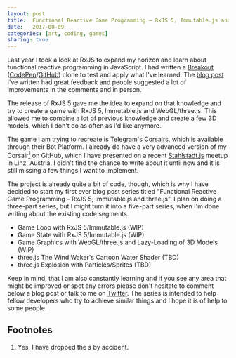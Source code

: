 ```yaml
---
layout: post
title:  Functional Reactive Game Programming – RxJS 5, Immutable.js and three.js
date:   2017-08-09
categories: [art, coding, games]
sharing: true
---
```


<!--
TODO Thumbnail
TODO Video?
TODO Marketing 
-->

Last year I took a look at RxJS to expand my horizon and learn about functional reactive programming in JavaScript. I had written a [Breakout][Breakout Blog Post] ([CodePen][Breakout CodePen]/[GitHub][Breakout GitHub]) clone to test and apply what I've learned. The [blog post][Breakout Blog Post] I've written had great feedback and people suggested a lot of improvements in the comments and in person. 

The release of RxJS 5 gave me the idea to expand on that knowledge and try to create a game with RxJS 5, Immutable.js and WebGL/three.js. This allowed me to combine a lot of previous knowledge and create a few 3D models, which I don't do as often as I'd like anymore.

The game I am trying to recreate is [Telegram's Corsairs][Telegram], which is available through their Bot Platform. I already do have a very advanced version of my Corsair[<sup>1</sup>](#1) on GitHub, which I have presented on a recent [Stahlstadt.js] meetup in Linz, Austria. I didn't find the chance to write about it until now and it is still missing a few things I want to implement. 

The project is already quite a bit of code, though, which is why I have decided to start my first ever blog post series titled "Functional Reactive Game Programming – RxJS 5, Immutable.js and three.js". I plan on doing a three-part series, but I might turn it into a five-part series, when I'm done writing about the existing code segments. 

* Game Loop with RxJS 5/Immutable.js (WIP)
* Game State with RxJS 5/Immutable.js (WIP)
* Game Graphics with WebGL/three.js and Lazy-Loading of 3D Models (WIP)
* three.js The Wind Waker's Cartoon Water Shader (TBD)
* three.js Explosion with Particles/Sprites (TBD)

Keep in mind, that I am also constantly learning and if you see any area that might be improved or spot any errors please don't hesitate to comment below a blog post or talk to me on [Twitter]. The series is intended to help fellow developers who try to achieve similar things and I hope it is of help to some people.

## Footnotes

1. <a name="1"></a>Yes, I have dropped the _s_ by accident.

[Breakout CodePen]: https://codepen.io/Lorti/pen/JXpgBb
[Breakout GitHub]: https://github.com/Lorti/rxjs-breakout
[Breakout Blog Post]: https://manu.ninja/functional-reactive-game-programming-rxjs-breakout
[Corsair GitHub]: https://github.com/Lorti/corsair 
[Telegram]: https://telegram.org/blog/games
[Stahlstadt.js]: https://www.meetup.com/de-DE/stahlstadt-js/
[Twitter]: https://twitter.com/manuelwieser
